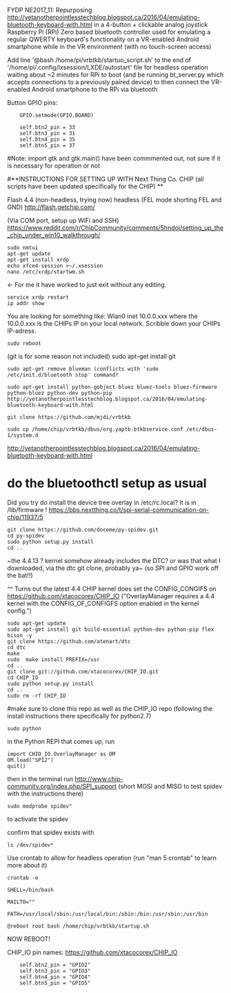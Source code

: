 FYDP NE2017_11: Repurposing http://yetanotherpointlesstechblog.blogspot.ca/2016/04/emulating-bluetooth-keyboard-with.html in a 4-button + clickable analog joystick Raspberry Pi (RPi) Zero based bluetooth controller used for emulating a regular QWERTY keyboard's functionality on a VR-enabled Android smartphone while in the VR environment (with no touch-screen access)

Add line '@bash /home/pi/vrbtkb/startuo_script.sh' to the end of '/home/pi/.config/lxsession/LXDE/autostart' file for headless operation waiting about ~2 minutes for RPi to boot (and be running bt_server.py which accepts connections to a previously paired device) to then connect the VR-enabled Android smartphone to the RPi via bluetooth

 Button GPIO pins:

		GPIO.setmode(GPIO.BOARD)

		self.btn2_pin = 33
		self.btn3_pin = 31
		self.btn4_pin = 35
		self.btn5_pin = 37
		
#Note: import gtk and gtk.main() have been commmented out, not sure if it is necessary for operation or not

#**INSTRUCTIONS FOR SETTING UP WITH Next Thing Co. CHIP (all scripts have been updated specifically for the CHIP) **

Flash 4.4 (non-headless, trying now) headless (FEL mode shorting FEL and GND) http://flash.getchip.com/

(Via COM port, setup up WiFi and SSH) https://www.reddit.com/r/ChipCommunity/comments/5hndoj/setting_up_the_chip_under_win10_walkthrough/

	sudo nmtui
	apt-get update
	apt-get install xrdp
	echo xfce4-session >~/.xsession
	nano /etc/xrdp/startwm.sh

<- For me it have worked to just exit without any editing.

	service xrdp restart
	ip addr show
	
You are looking for something like:
Wlan0
inet 10.0.0.xxx where the 10.0.0.xxx is the CHIPs IP on your local network. Scribble down your CHIPs IP-adress.
	
	sudo reboot

(git is for some reason not included)
sudo apt-get install git

	sudo apt-get remove blueman (conflicts with 'sudo /etc/init.d/bluetooth stop' command?

	sudo apt-get install python-gobject bluez bluez-tools bluez-firmware python-bluez python-dev python-pip  http://yetanotherpointlesstechblog.blogspot.ca/2016/04/emulating-bluetooth-keyboard-with.html

	git clone https://github.com/mjdi/vrbtkb

	sudo cp /home/chip/vrbtkb/dbus/org.yaptb.btkbservice.conf /etc/dbus-1/system.d 
http://yetanotherpointlesstechblog.blogspot.ca/2016/04/emulating-bluetooth-keyboard-with.html

# do the bluetoothctl setup as usual

Did you try do install the device tree overlay in /etc/rc.local? It is in /lib/firmware !
https://bbs.nextthing.co/t/spi-serial-communication-on-chip/11937/5

	git clone https://github.com/doceme/py-spidev.git
	cd py-spidev
	sudo python setup.py install
	cd ..

~the 4.4.13 ? kernel somehow already includes the DTC? or was that what I downloaded, via the dtc git clone, probably ya~ (so SPI and GPIO work off the bat!!)

^^ Turns out the latest 4.4 CHIP kernel does set the CONFIG_CONGIFS on https://github.com/xtacocorex/CHIP_IO
("OverlayManager requires a 4.4 kernel with the CONFIG_OF_CONFIGFS option enabled in the kernel config.")

	sudo apt-get update
	sudo apt-get install git build-essential python-dev python-pip flex bison -y
	git clone https://github.com/atenart/dtc
	cd dtc
	make
	sudo  make install PREFIX=/usr
	cd ..
	git clone git://github.com/xtacocorex/CHIP_IO.git
	cd CHIP_IO
	sudo python setup.py install
	cd ..
	sudo rm -rf CHIP_IO

#make sure to clone this repo as well as the CHIP_IO repo (following the install instructions there specifically for python2.7)

	sudo python

in the Python REPI that comes up, run 

	import CHIO_IO.OverlayManager as OM
	OM.load("SPI2") 
	quit()
	
then in the terminal run http://www.chip-community.org/index.php/SPI_support (short MOSI and MISO to test spidev with the instructions there)
	
	sudo modprobe spidev" 
	
to activate the spidev

confirm that spidev exists with
	
	ls /dev/spidev*

Use crontab to allow for headless operation (run "man 5 crontab" to learn more about it)

	crontab -e

	SHELL=/bin/bash
		
	MAILTO=""
	
	PATH=/usr/local/sbin:/usr/local/bin:/sbin:/bin:/usr/sbin:/usr/bin

	@reboot root bash /home/chip/vrbtkb/startup.sh

NOW REBOOT!

CHIP_IO pin names: https://github.com/xtacocorex/CHIP_IO

		self.btn2_pin = "GPIO2"
		self.btn3_pin = "GPIO3"
		self.btn4_pin = "GPIO4"
		self.btn5_pin = "GPIO5"
